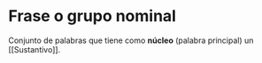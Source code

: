 # Frase o grupo nominal

Conjunto de palabras que tiene como **núcleo** (palabra principal) un [[Sustantivo]].
